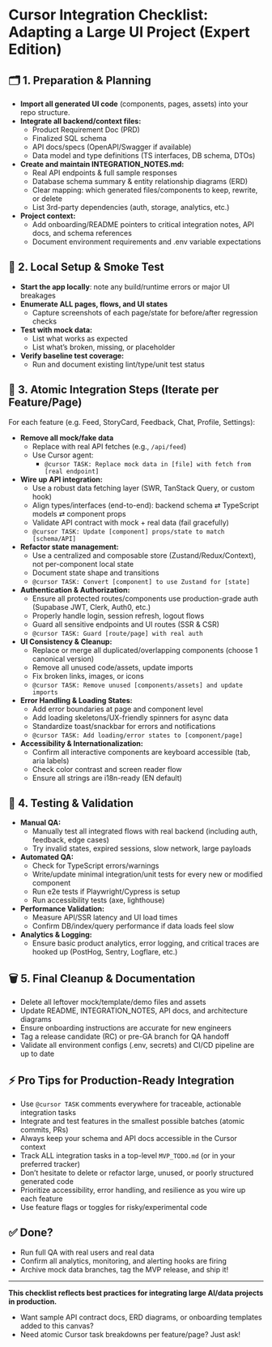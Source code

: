 # Cursor Integration Checklist: Adapting a Large UI Project (Expert Edition)

## 🗂️ 1. Preparation & Planning
- **Import all generated UI code** (components, pages, assets) into your repo structure.
- **Integrate all backend/context files:**
  - Product Requirement Doc (PRD)
  - Finalized SQL schema
  - API docs/specs (OpenAPI/Swagger if available)
  - Data model and type definitions (TS interfaces, DB schema, DTOs)
- **Create and maintain INTEGRATION_NOTES.md:**
  - Real API endpoints & full sample responses
  - Database schema summary & entity relationship diagrams (ERD)
  - Clear mapping: which generated files/components to keep, rewrite, or delete
  - List 3rd-party dependencies (auth, storage, analytics, etc.)
- **Project context:**
  - Add onboarding/README pointers to critical integration notes, API docs, and schema references
  - Document environment requirements and .env variable expectations

## 🏃 2. Local Setup & Smoke Test
- **Start the app locally**: note any build/runtime errors or major UI breakages
- **Enumerate ALL pages, flows, and UI states**
  - Capture screenshots of each page/state for before/after regression checks
- **Test with mock data:**
  - List what works as expected
  - List what’s broken, missing, or placeholder
- **Verify baseline test coverage:**
  - Run and document existing lint/type/unit test status

## 📝 3. Atomic Integration Steps (Iterate per Feature/Page)
For each feature (e.g. Feed, StoryCard, Feedback, Chat, Profile, Settings):
- **Remove all mock/fake data**
  - Replace with real API fetches (e.g., `/api/feed`)
  - Use Cursor agent:
    - `@cursor TASK: Replace mock data in [file] with fetch from [real endpoint]`
- **Wire up API integration:**
  - Use a robust data fetching layer (SWR, TanStack Query, or custom hook)
  - Align types/interfaces (end-to-end): backend schema ⇄ TypeScript models ⇄ component props
  - Validate API contract with mock + real data (fail gracefully)
  - `@cursor TASK: Update [component] props/state to match [schema/API]`
- **Refactor state management:**
  - Use a centralized and composable store (Zustand/Redux/Context), not per-component local state
  - Document state shape and transitions
  - `@cursor TASK: Convert [component] to use Zustand for [state]`
- **Authentication & Authorization:**
  - Ensure all protected routes/components use production-grade auth (Supabase JWT, Clerk, Auth0, etc.)
  - Properly handle login, session refresh, logout flows
  - Guard all sensitive endpoints and UI routes (SSR & CSR)
  - `@cursor TASK: Guard [route/page] with real auth`
- **UI Consistency & Cleanup:**
  - Replace or merge all duplicated/overlapping components (choose 1 canonical version)
  - Remove all unused code/assets, update imports
  - Fix broken links, images, or icons
  - `@cursor TASK: Remove unused [components/assets] and update imports`
- **Error Handling & Loading States:**
  - Add error boundaries at page and component level
  - Add loading skeletons/UX-friendly spinners for async data
  - Standardize toast/snackbar for errors and notifications
  - `@cursor TASK: Add loading/error states to [component/page]`
- **Accessibility & Internationalization:**
  - Confirm all interactive components are keyboard accessible (tab, aria labels)
  - Check color contrast and screen reader flow
  - Ensure all strings are i18n-ready (EN default)

## 🧪 4. Testing & Validation
- **Manual QA:**
  - Manually test all integrated flows with real backend (including auth, feedback, edge cases)
  - Try invalid states, expired sessions, slow network, large payloads
- **Automated QA:**
  - Check for TypeScript errors/warnings
  - Write/update minimal integration/unit tests for every new or modified component
  - Run e2e tests if Playwright/Cypress is setup
  - Run accessibility tests (axe, lighthouse)
- **Performance Validation:**
  - Measure API/SSR latency and UI load times
  - Confirm DB/index/query performance if data loads feel slow
- **Analytics & Logging:**
  - Ensure basic product analytics, error logging, and critical traces are hooked up (PostHog, Sentry, Logflare, etc.)

## 🗑️ 5. Final Cleanup & Documentation
- Delete all leftover mock/template/demo files and assets
- Update README, INTEGRATION_NOTES, API docs, and architecture diagrams
- Ensure onboarding instructions are accurate for new engineers
- Tag a release candidate (RC) or pre-GA branch for QA handoff
- Validate all environment configs (.env, secrets) and CI/CD pipeline are up to date

## ⚡ Pro Tips for Production-Ready Integration
- Use `@cursor TASK` comments everywhere for traceable, actionable integration tasks
- Integrate and test features in the smallest possible batches (atomic commits, PRs)
- Always keep your schema and API docs accessible in the Cursor context
- Track ALL integration tasks in a top-level `MVP_TODO.md` (or in your preferred tracker)
- Don’t hesitate to delete or refactor large, unused, or poorly structured generated code
- Prioritize accessibility, error handling, and resilience as you wire up each feature
- Use feature flags or toggles for risky/experimental code

## ✅ Done?
- Run full QA with real users and real data
- Confirm all analytics, monitoring, and alerting hooks are firing
- Archive mock data branches, tag the MVP release, and ship it!

---

**This checklist reflects best practices for integrating large AI/data projects in production.**
- Want sample API contract docs, ERD diagrams, or onboarding templates added to this canvas?
- Need atomic Cursor task breakdowns per feature/page? Just ask!

